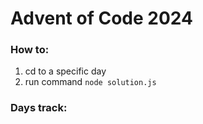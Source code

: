 # Advent of Code 2024

### How to:

1. cd to a specific day
2. run command `node solution.js`

### Days track:
